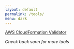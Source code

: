```yaml
---
layout: default
permalink: /tools/
menu: dark
---
```

<div class = 'tools'>
  <a href = '/aws-cf-validator/'><i class="glyphicon glyphicon-link"></i> AWS CloudFormation Validator</a> 
</div>

*Check back soon for more tools*